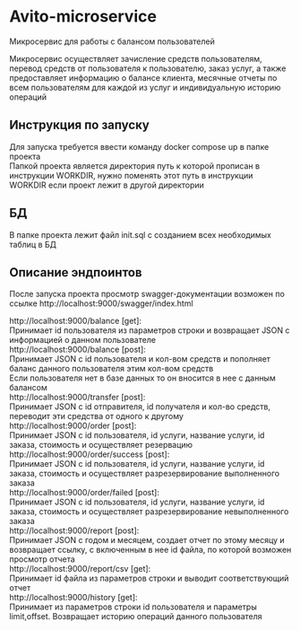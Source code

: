 # Avito-microservice
Микросервис для работы с балансом пользователей

Микросервис осуществляет зачисление средств пользователям, перевод средств от пользователя к пользователю, заказ услуг, а также предоставляет информацию о балансе клиента, месячные отчеты по всем пользователям для каждой из услуг и индивидуальную историю операций

Инструкция по запуску
---------------------

Для запуска требуется ввести команду docker compose up в папке проекта  
Папкой проекта является директория путь к которой прописан в инструкции WORKDIR, нужно поменять этот путь в инструкции WORKDIR если проект лежит в другой директории

БД
---------

В папке проекта лежит файл init.sql с созданием всех необходимых таблиц в БД

Описание эндпоинтов
---------------------

После запуска проекта просмотр swagger-документации возможен по ссылке http://localhost:9000/swagger/index.html  

http://localhost:9000/balance [get]:  
Принимает id пользователя из параметров строки и возвращает JSON с информацией о данном пользователе  
http://localhost:9000/balance [post]:  
Принимает JSON с id пользователя и кол-вом средств и пополняет баланс данного пользователя этим кол-вом средств  
                Если пользователя нет в базе данных то он вносится в нее с данным балансом  
http://localhost:9000/transfer [post]:  
Принимает JSON с id отправителя, id получателя и кол-во средств, переводит эти средства от одного к другому  
http://localhost:9000/order [post]:  
Принимает JSON с id пользователя, id услуги, название услуги, id заказа, стоимость и осуществляет резервацию  
http://localhost:9000/order/success [post]:  
Принимает JSON с id пользователя, id услуги, название услуги, id заказа, стоимость и осуществляет разрезервирование выполненного заказа  
http://localhost:9000/order/failed [post]:  
Принимает JSON с id пользователя, id услуги, название услуги, id заказа, стоимость и осуществляет разрезервирование невыполненного заказа  
http://localhost:9000/report [post]:  
Принимает JSON с годом и месяцем, создает отчет по этому месяцу и возвращает ссылку, с включенным в нее id файла, по которой возможен просмотр отчета  
http://localhost:9000/report/csv [get]:  
Принимает id файла из параметров строки и выводит соответствующий отчет  
http://localhost:9000/history [get]:  
Принимает из параметров строки id пользователя и параметры limit,offset. Возвращает историю операций данного пользователя  




